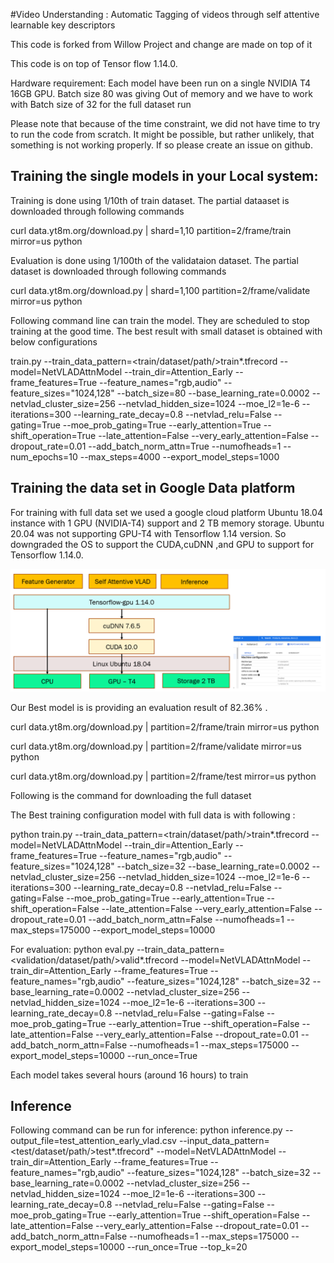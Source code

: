 #Video Understanding : Automatic Tagging of videos through self attentive learnable key descriptors

This code is forked from Willow Project and change are made on top of it


This code is on top of Tensor flow 1.14.0.

Hardware requirement: Each model have been run on a single NVIDIA T4 16GB GPU. Batch size 80 was giving Out of memory and we have to work with Batch size of 32 for the full dataset run

Please note that because of the time constraint, we did not have time to try to run the code from scratch.
It might be possible, but rather unlikely, that something is not working properly. If so please create an issue on
github.

## Training the single models in your Local system:
Training is done using 1/10th of train dataset. The partial dataaset is downloaded through following commands

  curl data.yt8m.org/download.py | shard=1,10 partition=2/frame/train mirror=us python

Evaluation is done using 1/100th of the validataion dataset. The partial dataset is downloaded through following commands

  curl data.yt8m.org/download.py | shard=1,100 partition=2/frame/validate mirror=us python
  
Following command line can train the model. They are scheduled to stop training at the good time. The best result with small dataset is obtained with below configurations

train.py --train_data_pattern=<train/dataset/path/>train*.tfrecord --model=NetVLADAttnModel --train_dir=Attention_Early --frame_features=True --feature_names="rgb,audio" --feature_sizes="1024,128" --batch_size=80 --base_learning_rate=0.0002 --netvlad_cluster_size=256 --netvlad_hidden_size=1024 --moe_l2=1e-6 --iterations=300 --learning_rate_decay=0.8 --netvlad_relu=False --gating=True --moe_prob_gating=True --early_attention=True --shift_operation=True --late_attention=False --very_early_attention=False --dropout_rate=0.01 --add_batch_norm_attn=True --numofheads=1 --num_epochs=10 --max_steps=4000 --export_model_steps=1000


## Training the data set in Google Data platform

For training with full data set we used a google cloud platform Ubuntu 18.04 instance with 1 GPU (NVIDIA-T4) support and 2 TB memory storage. Ubuntu 20.04 was not supporting GPU-T4 with Tensorflow 1.14 version. So downgraded the OS to support the CUDA,cuDNN ,and GPU to support for Tensorflow 1.14.0. 

![Screenshot](system_arch.PNG)

Our Best model is is providing an evaluation result of 82.36% . 

curl data.yt8m.org/download.py | partition=2/frame/train mirror=us python

curl data.yt8m.org/download.py | partition=2/frame/validate mirror=us python

curl data.yt8m.org/download.py | partition=2/frame/test mirror=us python

Following is the command for downloading the full dataset

The Best training configuration model with full data is with following :

python train.py --train_data_pattern=<train/dataset/path/>train*.tfrecord --model=NetVLADAttnModel --train_dir=Attention_Early --frame_features=True --feature_names="rgb,audio" --feature_sizes="1024,128" --batch_size=32 --base_learning_rate=0.0002 --netvlad_cluster_size=256 --netvlad_hidden_size=1024 --moe_l2=1e-6 --iterations=300 --learning_rate_decay=0.8 --netvlad_relu=False --gating=False --moe_prob_gating=True --early_attention=True --shift_operation=False --late_attention=False --very_early_attention=False --dropout_rate=0.01 --add_batch_norm_attn=False --numofheads=1  --max_steps=175000 --export_model_steps=10000

For evaluation:
python eval.py --train_data_pattern=<validation/dataset/path/>valid*.tfrecord --model=NetVLADAttnModel --train_dir=Attention_Early --frame_features=True --feature_names="rgb,audio" --feature_sizes="1024,128" --batch_size=32 --base_learning_rate=0.0002 --netvlad_cluster_size=256 --netvlad_hidden_size=1024 --moe_l2=1e-6 --iterations=300 --learning_rate_decay=0.8 --netvlad_relu=False --gating=False --moe_prob_gating=True --early_attention=True --shift_operation=False --late_attention=False --very_early_attention=False --dropout_rate=0.01 --add_batch_norm_attn=False --numofheads=1  --max_steps=175000 --export_model_steps=10000 --run_once=True 

Each model takes several hours (around 16 hours) to train

## Inference

Following command can be run for inference:
python inference.py --output_file=test_attention_early_vlad.csv --input_data_pattern=<test/dataset/path/>test*.tfrecord" --model=NetVLADAttnModel --train_dir=Attention_Early --frame_features=True --feature_names="rgb,audio" --feature_sizes="1024,128" --batch_size=32 --base_learning_rate=0.0002 --netvlad_cluster_size=256 --netvlad_hidden_size=1024 --moe_l2=1e-6 --iterations=300 --learning_rate_decay=0.8 --netvlad_relu=False --gating=False --moe_prob_gating=True --early_attention=True --shift_operation=False --late_attention=False --very_early_attention=False --dropout_rate=0.01 --add_batch_norm_attn=False --numofheads=1  --max_steps=175000 --export_model_steps=10000 --run_once=True --top_k=20


